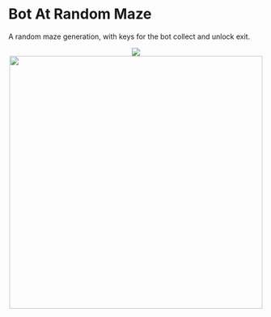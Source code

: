 # Bot At Random Maze
A random maze generation, with keys for the bot collect and unlock exit.

<div align="center">
<img src="https://github.com/HenriqueRCampos/UnityHTracking/assets/107483658/2a16e3cf-e6f6-4ede-a46c-9932ee9be00b" width=px />
</div>

<div align="center">
<img src="https://github.com/HenriqueRCampos/Bot_At_Random_Maze/assets/107483658/5233e8af-fe25-4c31-83c7-f2993a5a7041" width=500px />
</div>
